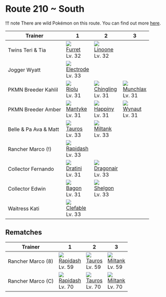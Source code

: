 # Route 210 ~ South

!!! note
    There are wild Pokémon on this route. You can find out more [here](../../wild_pokemon/route_210__south/).


Trainer               | 1                                 | 2                                 | 3
---                   | ---                               | ---                               | ---
Twins Teri & Tia      | ![][162]<br>[Furret]<br>Lv. 32    | ![][264]<br>[Linoone]<br>Lv. 32   | &nbsp;
Jogger Wyatt          | ![][101]<br>[Electrode]<br>Lv. 33 | &nbsp;                            | &nbsp;
PKMN Breeder Kahlil   | ![][447]<br>[Riolu]<br>Lv. 31     | ![][433]<br>[Chingling]<br>Lv. 31 | ![][446]<br>[Munchlax]<br>Lv. 31
PKMN Breeder Amber    | ![][458]<br>[Mantyke]<br>Lv. 31   | ![][440]<br>[Happiny]<br>Lv. 31   | ![][360]<br>[Wynaut]<br>Lv. 31
Belle & Pa Ava & Matt | ![][128]<br>[Tauros]<br>Lv. 33    | ![][241]<br>[Miltank]<br>Lv. 33   | &nbsp;
Rancher Marco (!)     | ![][078]<br>[Rapidash]<br>Lv. 33  | &nbsp;                            | &nbsp;
Collector Fernando    | ![][147]<br>[Dratini]<br>Lv. 31   | ![][148]<br>[Dragonair]<br>Lv. 33 | &nbsp;
Collector Edwin       | ![][371]<br>[Bagon]<br>Lv. 31     | ![][372]<br>[Shelgon]<br>Lv. 33   | &nbsp;
Waitress Kati         | ![][036]<br>[Clefable]<br>Lv. 33  | &nbsp;                            | &nbsp;

## Rematches

Trainer           | 1                                | 2                              | 3
---               | ---                              | ---                            | ---
Rancher Marco (8) | ![][078]<br>[Rapidash]<br>Lv. 59 | ![][128]<br>[Tauros]<br>Lv. 59 | ![][241]<br>[Miltank]<br>Lv. 59
Rancher Marco (C) | ![][078]<br>[Rapidash]<br>Lv. 70 | ![][128]<br>[Tauros]<br>Lv. 70 | ![][241]<br>[Miltank]<br>Lv. 70

[Clefable]: ../../pokemon_changes/036/
[Rapidash]: ../../pokemon_changes/078/
[Electrode]: ../../pokemon_changes/101/
[Tauros]: ../../pokemon_changes/128/
[Dratini]: ../../pokemon_changes/147/
[Dragonair]: ../../pokemon_changes/148/
[Furret]: ../../pokemon_changes/162/
[Miltank]: ../../pokemon_changes/241/
[Linoone]: ../../pokemon_changes/264/
[Wynaut]: ../../pokemon_changes/360/
[Bagon]: ../../pokemon_changes/371/
[Shelgon]: ../../pokemon_changes/372/
[Chingling]: ../../pokemon_changes/433/
[Happiny]: ../../pokemon_changes/440/
[Munchlax]: ../../pokemon_changes/446/
[Riolu]: ../../pokemon_changes/447/
[Mantyke]: ../../pokemon_changes/458/
[036]: ../img/pokemon/036.png
[078]: ../img/pokemon/078.png
[101]: ../img/pokemon/101.png
[128]: ../img/pokemon/128.png
[147]: ../img/pokemon/147.png
[148]: ../img/pokemon/148.png
[162]: ../img/pokemon/162.png
[241]: ../img/pokemon/241.png
[264]: ../img/pokemon/264.png
[360]: ../img/pokemon/360.png
[371]: ../img/pokemon/371.png
[372]: ../img/pokemon/372.png
[433]: ../img/pokemon/433.png
[440]: ../img/pokemon/440.png
[446]: ../img/pokemon/446.png
[447]: ../img/pokemon/447.png
[458]: ../img/pokemon/458.png
